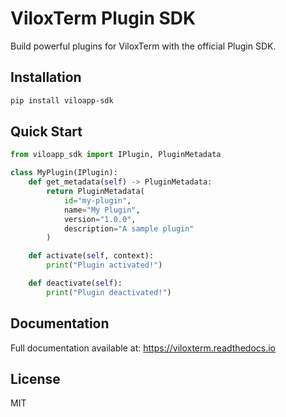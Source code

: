 # ViloxTerm Plugin SDK

Build powerful plugins for ViloxTerm with the official Plugin SDK.

## Installation

```bash
pip install viloapp-sdk
```

## Quick Start

```python
from viloapp_sdk import IPlugin, PluginMetadata

class MyPlugin(IPlugin):
    def get_metadata(self) -> PluginMetadata:
        return PluginMetadata(
            id="my-plugin",
            name="My Plugin",
            version="1.0.0",
            description="A sample plugin"
        )

    def activate(self, context):
        print("Plugin activated!")

    def deactivate(self):
        print("Plugin deactivated!")
```

## Documentation

Full documentation available at: https://viloxterm.readthedocs.io

## License

MIT